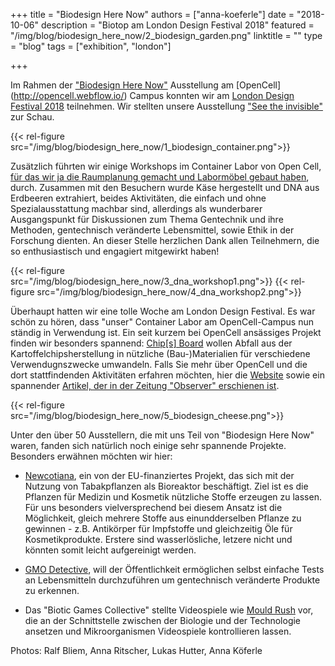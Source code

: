 +++
title = "Biodesign Here Now"
authors = ["anna-koeferle"]
date = "2018-10-06"
description = "Biotop am London Design Festival 2018"
featured = "/img/blog/biodesign_here_now/2_biodesign_garden.png"
linktitle = ""
type = "blog"
tags = ["exhibition", "london"]

+++

Im Rahmen der ["Biodesign Here Now"](https://www.londondesignfestival.com/event/biodesign-here-now) Ausstellung am [OpenCell] (http://opencell.webflow.io/) Campus konnten wir am [London Design Festival 2018](https://www.londondesignfestival.com/) teilnehmen. Wir stellten unsere Ausstellung ["See the invisible"](http://biotop.co/en/blog/invisible-catalogue/) zur Schau.

{{< rel-figure src="/img/blog/biodesign_here_now/1_biodesign_container.png">}}

Zusätzlich führten wir einige Workshops im Container Labor von Open Cell, [für das wir ja die Raumplanung gemacht und Labormöbel gebaut haben](http://biotop.co/en/blog/opencell/), durch. Zusammen mit den Besuchern wurde Käse hergestellt und DNA aus Erdbeeren extrahiert, beides Aktivitäten, die einfach und ohne Spezialausstattung machbar sind, allerdings als wunderbarer Ausgangspunkt für Diskussionen zum Thema Gentechnik und ihre Methoden, gentechnisch veränderte Lebensmittel, sowie Ethik in der Forschung dienten. An dieser Stelle herzlichen Dank allen Teilnehmern, die so enthusiastisch und engagiert mitgewirkt haben!

{{< rel-figure src="/img/blog/biodesign_here_now/3_dna_workshop1.png">}}
{{< rel-figure src="/img/blog/biodesign_here_now/4_dna_workshop2.png">}}

Überhaupt hatten wir eine tolle Woche am London Design Festival. Es war schön zu hören, dass "unser" Container Labor am OpenCell-Campus nun ständig in Verwendung ist. Ein seit kurzem bei OpenCell ansässiges Projekt finden wir besonders spannend: [Chip[s] Board](https://www.chipsboard.com/) wollen Abfall aus der Kartoffelchipsherstellung in nützliche (Bau-)Materialien für verschiedene Verwendugnszwecke umwandeln. Falls Sie mehr über OpenCell und die dort stattfindenden Aktivitäten erfahren möchten, hier die [Website](http://opencell.webflow.io/) sowie ein spannender [Artikel, der in der Zeitung "Observer" erschienen ist](https://www.theguardian.com/science/2018/aug/25/buildings-made-from-fungi-open-cell-pop-up-bio-lab-innovators-london).

{{< rel-figure src="/img/blog/biodesign_here_now/5_biodesign_cheese.png">}}

Unter den über 50 Ausstellern, die mit uns Teil von "Biodesign Here Now" waren,  fanden sich natürlich noch einige sehr spannende Projekte. Besonders erwähnen möchten wir hier:

- [Newcotiana](https://newcotiana.org/), ein von der EU-finanziertes Projekt, das sich mit der Nutzung von Tabakpflanzen als Bioreaktor beschäftigt. Ziel ist es die Pflanzen für Medizin und Kosmetik nützliche Stoffe erzeugen zu lassen. Für uns besonders vielversprechend bei diesem Ansatz ist die Möglichkeit, gleich mehrere Stoffe aus einundderselben Pflanze zu gewinnen - z.B. Antikörper für Impfstoffe und gleichzeitig Öle für Kosmetikprodukte. Erstere sind wasserlösliche, letzere nicht und könnten somit leicht aufgereinigt werden.

- [GMO Detective](https://gmodetective.com/), will der Öffentlichkeit ermöglichen selbst einfache Tests an Lebensmitteln durchzuführen um gentechnisch veränderte Produkte zu erkennen.

- Das "Biotic Games Collective" stellte Videospiele wie [Mould Rush](https://biohackanddesign.com/portfolio/mould-rush/) vor, die an der Schnittstelle zwischen der Biologie und der Technologie ansetzen und Mikroorganismen Videospiele kontrollieren lassen.

Photos: Ralf Bliem, Anna Ritscher, Lukas Hutter, Anna Köferle
